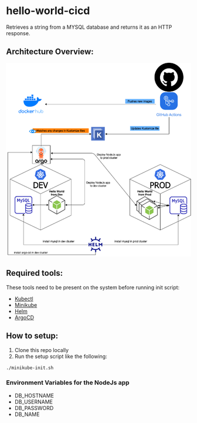 # hello-world-cicd

Retrieves a string from a MYSQL database and returns it as an HTTP response.


## Architecture Overview:

![Architecture Overview](img/hello-world-cicd.png)

## Required tools:
These tools need to be present on the system before running init script:

- [Kubectl](https://kubernetes.io/docs/tasks/tools/install-kubectl/)
- [Minikube](https://kubernetes.io/docs/tasks/tools/install-minikube/)
- [Helm](https://helm.sh/docs/intro/install/)
- [ArgoCD](https://argoproj.github.io/argo-cd/cli_installation/)

## How to setup:

1. Clone this repo locally
2. Run the setup script like the following:

```sh
./minikube-init.sh
```

### Environment Variables for the NodeJs app
- DB_HOSTNAME
- DB_USERNAME
- DB_PASSWORD
- DB_NAME
